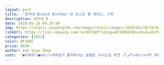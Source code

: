 ```yaml
---
layout: post 
title:  "로마네 Brunch Brother 런 토스트 펜 케이스, 1개" 
description: 로마네 B ..
date: 2020-05-16 04:29:09 
img: https://static.coupangcdn.com/image/retail/images/2020/01/28/18/0/1aade8b9-65eb-4d67-ba84-80d1e88a3ba0.jpg 
linkUrl: https://link.coupang.com/re/AFFSDP?lptag=AF3600438&subid=ahnPublicAsk&pageKey=1215718579&itemId=2205400875&vendorItemId=70203242795&traceid=V0-113-22c55c419325f366 
categories: [1021] 
color: BF360C 
price: 8830 
author: Ask View Shop 
cont:  "●구매후기●<br/>귀여운거 좋아하시는 분들은 사시는걸 추천 ๑╹ڡ╹๑<br/>너무 귀여운데 안에 내용물이 많이 들어가는지도 모르고<br/>넘넘 좋았어요 ♡ ◟̊◞̊ ♡<br/>다만 생각보다 필통이 조금 커요<br/>리뷰도 보니깐 생각보다 넓다고 해서 한번 샀는데<br/>생각보다 가격이 좀 있어서 살까 말까 고민하던 찰나에<br/>생각보다 엄청 큼 (사이즈)<br/>세상에 이렇게 귀여운데 필기구도 많이 들어가서<br/>입구가 활짝 열리지 않음 (필통특징)<br/>처음에 텐바이텐에서 로마네 필통보고<br/>쿠팡에 똑같은게 있어서 들어왔다가 가격도 훨씬 저렴하고<br/>폭신하고 귀여움 (만족도)<br/>학용품 많이들어갈 필통을 찾다가 제가 귀여운거에 좀 약한편이라,, 꽂혀서 구매했어용 ㅎㅎ 후기 보면서 크기가 좀 클거라는 건 예상했는데 생각했던거보다 훠어어얼씬 이상으로 커서 조금 놀랐어요,,! 그래도 그만큼 부피가 넓어서 좋네여^^ 나름 만족합니당<br/>" 
---
```

